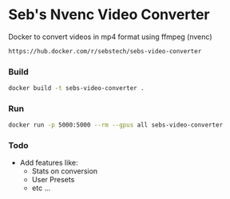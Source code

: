 # Seb's Nvenc Video Converter 

Docker to convert videos in mp4 format using ffmpeg (nvenc) 
```bash
https://hub.docker.com/r/sebstech/sebs-video-converter
```

### Build 
```bash
docker build -t sebs-video-converter .
```

### Run 
```bash
docker run -p 5000:5000 --rm --gpus all sebs-video-converter
```

### Todo
- Add features like:
  - Stats on conversion
  - User Presets
  - etc ...
